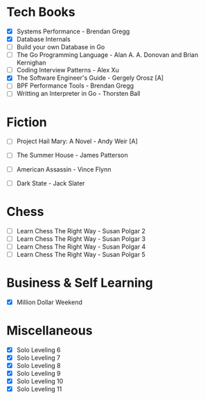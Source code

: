 # Tech Books

- [x] Systems Performance - Brendan Gregg
- [x] Database Internals
- [ ] Build your own Database in Go
- [ ] The Go Programming Language - Alan A. A. Donovan and Brian Kernighan
- [ ] Coding Interview Patterns - Alex Xu
- [X] The Software Engineer's Guide - Gergely Orosz [A]
- [ ] BPF Performance Tools - Brendan Gregg
- [ ] Writting an Interpreter in Go - Thorsten Ball

# Fiction

- [ ] Project Hail Mary: A Novel - Andy Weir [A]
- [ ] The Summer House - James Patterson
- [ ] American Assassin - Vince Flynn
- [ ] Dark State - Jack Slater


# Chess

- [ ] Learn Chess The Right Way - Susan Polgar 2
- [ ] Learn Chess The Right Way - Susan Polgar 3
- [ ] Learn Chess The Right Way - Susan Polgar 4
- [ ] Learn Chess The Right Way - Susan Polgar 5

# Business & Self Learning

- [X] Million Dollar Weekend
  
# Miscellaneous


- [X] Solo Leveling 6
- [X] Solo Leveling 7
- [X] Solo Leveling 8
- [X] Solo Leveling 9
- [X] Solo Leveling 10
- [X] Solo Leveling 11